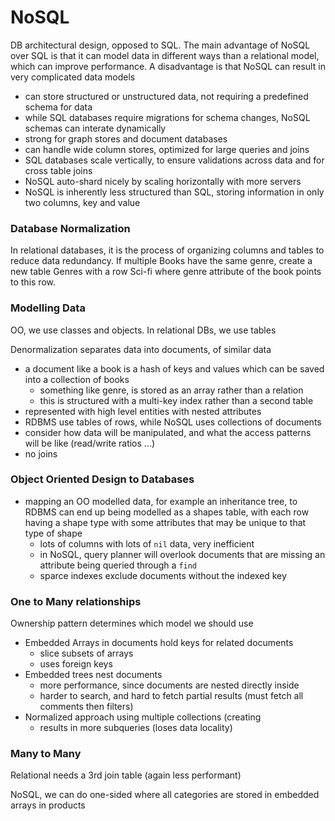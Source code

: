# NoSQL
DB architectural design, opposed to SQL. The main advantage of NoSQL over SQL is that it can model data in different ways than a relational model, which can improve performance. A disadvantage is that NoSQL can result in very complicated data models 
- can store structured or unstructured data, not requiring a predefined schema for data
- while SQL databases require migrations for schema changes, NoSQL schemas can interate dynamically 
- strong for graph stores and document databases
- can handle wide column stores, optimized for large queries and joins
- SQL databases scale vertically, to ensure validations across data and for cross table joins
- NoSQL auto-shard nicely by scaling horizontally with more servers
- NoSQL is inherently less structured than SQL, storing information in only two columns, key and value

### Database Normalization
In relational databases, it is the process of organizing columns and tables to reduce data redundancy. If multiple Books have the same genre, create a new table Genres with a row Sci-fi where genre attribute of the book points to this row.

### Modelling Data
OO, we use classes and objects. In relational DBs, we use tables 

Denormalization separates data into documents, of similar data
- a document like a book is a hash of keys and values which can be saved into a collection of books
  - something like genre, is stored as an array rather than a relation
  - this is structured with a multi-key index rather than a second table 
- represented with high level entities with nested attributes
- RDBMS use tables of rows, while NoSQL uses collections of documents
- consider how data will be manipulated, and what the access patterns will be like (read/write ratios ...)
- no joins

### Object Oriented Design to Databases
- mapping an OO modelled data, for example an inheritance tree, to RDBMS can end up being modelled as a shapes table, with each row having a shape type with some attributes that may be unique to that type of shape
  - lots of columns with lots of `nil` data, very inefficient
  - in NoSQL, query planner will overlook documents that are missing an attribute being queried through a `find`
  - sparce indexes exclude documents without the indexed key 
  
### One to Many relationships
Ownership pattern determines which model we should use
- Embedded Arrays in documents hold keys for related documents
  - slice subsets of arrays
  - uses foreign keys
- Embedded trees nest documents
  - more performance, since documents are nested directly inside
  - harder to search, and hard to fetch partial results (must fetch all comments then filters)
- Normalized approach using multiple collections (creating 
  - results in more subqueries (loses data locality) 

### Many to Many
Relational needs a 3rd join table (again less performant)

NoSQL, we can do one-sided where all categories are stored in embedded arrays in products
